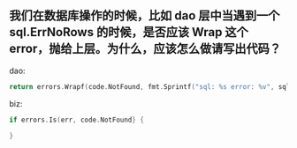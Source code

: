 ## 我们在数据库操作的时候，比如 dao 层中当遇到一个 sql.ErrNoRows 的时候，是否应该 Wrap 这个 error，抛给上层。为什么，应该怎么做请写出代码？

dao:
```go
return errors.Wrapf(code.NotFound, fmt.Sprintf("sql: %s error: %v", sql, err))
```
biz:
```go
if errors.Is(err, code.NotFound} {

}
```
